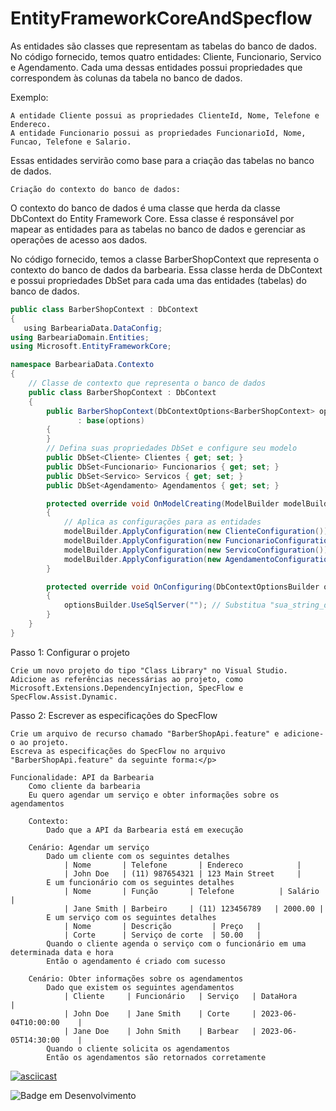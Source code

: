 # EntityFrameworkCoreAndSpecflow


<p>As entidades são classes que representam as tabelas do banco de dados. No código fornecido, temos quatro entidades: Cliente, Funcionario, Servico e Agendamento. Cada uma dessas entidades possui propriedades que correspondem às colunas da tabela no banco de dados.

Exemplo:

    A entidade Cliente possui as propriedades ClienteId, Nome, Telefone e Endereco.
    A entidade Funcionario possui as propriedades FuncionarioId, Nome, Funcao, Telefone e Salario.

Essas entidades servirão como base para a criação das tabelas no banco de dados.

    Criação do contexto do banco de dados:

O contexto do banco de dados é uma classe que herda da classe DbContext do Entity Framework Core. Essa classe é responsável por mapear as entidades para as tabelas no banco de dados e gerenciar as operações de acesso aos dados.

No código fornecido, temos a classe BarberShopContext que representa o contexto do banco de dados da barbearia. Essa classe herda de DbContext e possui propriedades DbSet para cada uma das entidades (tabelas) do banco de dados.</P>

```C#
public class BarberShopContext : DbContext
{
   ﻿using BarbeariaData.DataConfig;
using BarbeariaDomain.Entities;
using Microsoft.EntityFrameworkCore;

namespace BarbeariaData.Contexto
{
    // Classe de contexto que representa o banco de dados
    public class BarberShopContext : DbContext
    {
        public BarberShopContext(DbContextOptions<BarberShopContext> options)
               : base(options)
        {
        }
        // Defina suas propriedades DbSet e configure seu modelo
        public DbSet<Cliente> Clientes { get; set; }
        public DbSet<Funcionario> Funcionarios { get; set; }
        public DbSet<Servico> Servicos { get; set; }
        public DbSet<Agendamento> Agendamentos { get; set; }

        protected override void OnModelCreating(ModelBuilder modelBuilder)
        {
            // Aplica as configurações para as entidades
            modelBuilder.ApplyConfiguration(new ClienteConfiguration());
            modelBuilder.ApplyConfiguration(new FuncionarioConfiguration());
            modelBuilder.ApplyConfiguration(new ServicoConfiguration());
            modelBuilder.ApplyConfiguration(new AgendamentoConfiguration());
        }

        protected override void OnConfiguring(DbContextOptionsBuilder optionsBuilder)
        {
            optionsBuilder.UseSqlServer(""); // Substitua "sua_string_de_conexao" pela sua string de conexão com o banco de dados
        }
    }
}
```
<p>Passo 1: Configurar o projeto

    Crie um novo projeto do tipo "Class Library" no Visual Studio.
    Adicione as referências necessárias ao projeto, como Microsoft.Extensions.DependencyInjection, SpecFlow e SpecFlow.Assist.Dynamic.

Passo 2: Escrever as especificações do SpecFlow

    Crie um arquivo de recurso chamado "BarberShopApi.feature" e adicione-o ao projeto.
    Escreva as especificações do SpecFlow no arquivo "BarberShopApi.feature" da seguinte forma:</p>
    
```specflow
Funcionalidade: API da Barbearia
    Como cliente da barbearia
    Eu quero agendar um serviço e obter informações sobre os agendamentos

    Contexto:
        Dado que a API da Barbearia está em execução

    Cenário: Agendar um serviço
        Dado um cliente com os seguintes detalhes
            | Nome       | Telefone       | Endereco            |
            | John Doe   | (11) 987654321 | 123 Main Street     |
        E um funcionário com os seguintes detalhes
            | Nome       | Função       | Telefone          | Salário |
            | Jane Smith | Barbeiro     | (11) 123456789   | 2000.00 |
        E um serviço com os seguintes detalhes
            | Nome       | Descrição         | Preço   |
            | Corte      | Serviço de corte  | 50.00   |
        Quando o cliente agenda o serviço com o funcionário em uma determinada data e hora
        Então o agendamento é criado com sucesso

    Cenário: Obter informações sobre os agendamentos
        Dado que existem os seguintes agendamentos
            | Cliente     | Funcionário   | Serviço   | DataHora               |
            | John Doe    | Jane Smith    | Corte     | 2023-06-04T10:00:00    |
            | Jane Doe    | John Smith    | Barbear   | 2023-06-05T14:30:00    |
        Quando o cliente solicita os agendamentos
        Então os agendamentos são retornados corretamente
```
[![asciicast](https://img.youtube.com/vi/vt5fpE0bzSY/0.jpg)](https://github.com/RicardoOliver/EntityFrameworkCoreAndSpecflow/assets/20847532/6d72c20a-8bc2-4d2a-abd8-b83417bdf38e)



![Badge em Desenvolvimento](http://img.shields.io/static/v1?label=STATUS&message=EM%20DESENVOLVIMENTO&color=GREEN&style=for-the-badge)
 
